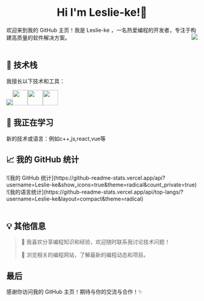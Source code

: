 <h1 align="center">Hi I'm Leslie-ke!👋</h1>
欢迎来到我的 GitHub 主页！我是 Leslie-ke ，一名热爱编程的开发者，专注于构建高质量的软件解决方案。
<img align="right" src="https://count.getloli.com/get/@:Leslie-ke?theme=rule34">
<br><br>
<h2> 🚀 技术栈 </h2>
<p>我擅长以下技术和工具：</p>
<img src="https://skillicons.dev/icons?i=c,java,html,css,python,mysql,git,github,vscode,visualstudio"><img height=40 src="https://cdn.jsdelivr.net/gh/devicons/devicon/icons/jupyter/jupyter-original.svg"/><img height=40 src="https://cdn.jsdelivr.net/gh/devicons/devicon/icons/intellij/intellij-original.svg"/><img height=40 src="https://cdn.jsdelivr.net/gh/devicons/devicon/icons/bootstrap/bootstrap-original.svg"/>
<br>
<h2>🌱 我正在学习</h2>
<p>新的技术或语言：例如c++,js,react,vue等</p>
<h2> 📈 我的 GitHub 统计</h2>
![我的 GitHub 统计](https://github-readme-stats.vercel.app/api?username=Leslie-ke&show_icons=true&theme=radical&count_private=true)
![我的语言统计](https://github-readme-stats.vercel.app/api/top-langs/?username=Leslie-ke&layout=compact&theme=radical)
<br><br>
<h2>💡 其他信息</h2>

>💬 我喜欢分享编程知识和经验，欢迎随时联系我讨论技术问题！
>
> 🔗 浏览相关的编程网站，了解最新的编程动态和项目。
<h2>最后</h2>
<p>感谢你访问我的 GitHub 主页！期待与你的交流与合作！✨</p>
